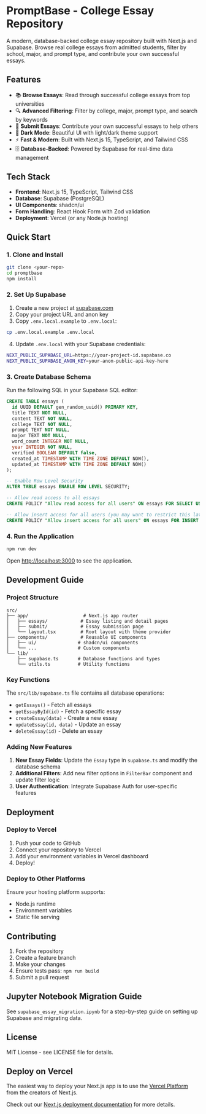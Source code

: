 # PromptBase - College Essay Repository

A modern, database-backed college essay repository built with Next.js and Supabase. Browse real college essays from admitted students, filter by school, major, and prompt type, and contribute your own successful essays.

## Features

- 📚 **Browse Essays**: Read through successful college essays from top universities
- 🔍 **Advanced Filtering**: Filter by college, major, prompt type, and search by keywords
- 📝 **Submit Essays**: Contribute your own successful essays to help others
- 🌙 **Dark Mode**: Beautiful UI with light/dark theme support
- ⚡ **Fast & Modern**: Built with Next.js 15, TypeScript, and Tailwind CSS
- 🗄️ **Database-Backed**: Powered by Supabase for real-time data management

## Tech Stack

- **Frontend**: Next.js 15, TypeScript, Tailwind CSS
- **Database**: Supabase (PostgreSQL)
- **UI Components**: shadcn/ui
- **Form Handling**: React Hook Form with Zod validation
- **Deployment**: Vercel (or any Node.js hosting)

## Quick Start

### 1. Clone and Install

```bash
git clone <your-repo>
cd promptbase
npm install
```

### 2. Set Up Supabase

1. Create a new project at [supabase.com](https://supabase.com)
2. Copy your project URL and anon key
3. Copy `.env.local.example` to `.env.local`:

```bash
cp .env.local.example .env.local
```

4. Update `.env.local` with your Supabase credentials:

```bash
NEXT_PUBLIC_SUPABASE_URL=https://your-project-id.supabase.co
NEXT_PUBLIC_SUPABASE_ANON_KEY=your-anon-public-api-key-here
```

### 3. Create Database Schema

Run the following SQL in your Supabase SQL editor:

```sql
CREATE TABLE essays (
  id UUID DEFAULT gen_random_uuid() PRIMARY KEY,
  title TEXT NOT NULL,
  content TEXT NOT NULL,
  college TEXT NOT NULL,
  prompt TEXT NOT NULL,
  major TEXT NOT NULL,
  word_count INTEGER NOT NULL,
  year INTEGER NOT NULL,
  verified BOOLEAN DEFAULT false,
  created_at TIMESTAMP WITH TIME ZONE DEFAULT NOW(),
  updated_at TIMESTAMP WITH TIME ZONE DEFAULT NOW()
);

-- Enable Row Level Security
ALTER TABLE essays ENABLE ROW LEVEL SECURITY;

-- Allow read access to all essays
CREATE POLICY "Allow read access for all users" ON essays FOR SELECT USING (true);

-- Allow insert access for all users (you may want to restrict this later)
CREATE POLICY "Allow insert access for all users" ON essays FOR INSERT WITH CHECK (true);
```

### 4. Run the Application

```bash
npm run dev
```

Open [http://localhost:3000](http://localhost:3000) to see the application.

## Development Guide

### Project Structure

```
src/
├── app/                    # Next.js app router
│   ├── essays/            # Essay listing and detail pages
│   ├── submit/            # Essay submission page
│   └── layout.tsx         # Root layout with theme provider
├── components/            # Reusable UI components
│   ├── ui/               # shadcn/ui components
│   └── ...               # Custom components
└── lib/
    ├── supabase.ts       # Database functions and types
    └── utils.ts          # Utility functions
```

### Key Functions

The `src/lib/supabase.ts` file contains all database operations:

- `getEssays()` - Fetch all essays
- `getEssayById(id)` - Fetch a specific essay
- `createEssay(data)` - Create a new essay
- `updateEssay(id, data)` - Update an essay
- `deleteEssay(id)` - Delete an essay

### Adding New Features

1. **New Essay Fields**: Update the `Essay` type in `supabase.ts` and modify the database schema
2. **Additional Filters**: Add new filter options in `FilterBar` component and update filter logic
3. **User Authentication**: Integrate Supabase Auth for user-specific features

## Deployment

### Deploy to Vercel

1. Push your code to GitHub
2. Connect your repository to Vercel
3. Add your environment variables in Vercel dashboard
4. Deploy!

### Deploy to Other Platforms

Ensure your hosting platform supports:
- Node.js runtime
- Environment variables
- Static file serving

## Contributing

1. Fork the repository
2. Create a feature branch
3. Make your changes
4. Ensure tests pass: `npm run build`
5. Submit a pull request

## Jupyter Notebook Migration Guide

See `supabase_essay_migration.ipynb` for a step-by-step guide on setting up Supabase and migrating data.

## License

MIT License - see LICENSE file for details.

## Deploy on Vercel

The easiest way to deploy your Next.js app is to use the [Vercel Platform](https://vercel.com/new?utm_medium=default-template&filter=next.js&utm_source=create-next-app&utm_campaign=create-next-app-readme) from the creators of Next.js.

Check out our [Next.js deployment documentation](https://nextjs.org/docs/app/building-your-application/deploying) for more details.
